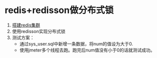 # redis+redisson做分布式锁
1. [搭建redis集群](https://blog.csdn.net/qq_52553095/article/details/120935481)
2. 使用redisson实现分布式锁
3. 测试方案：
   - 通过sys_user.sql中新增一条数据，将num的值设为大于0.
   - 使用jmeter多个线程去跑。跑完后num值没有小于0的话就测试成功。